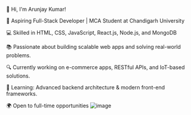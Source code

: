 👋 Hi, I'm Arunjay Kumar! 

🚀 Aspiring Full-Stack Developer | MCA Student at Chandigarh University 

💻 Skilled in HTML, CSS, JavaScript, React.js, Node.js, and MongoDB 

📚 Passionate about building scalable web apps and solving real-world problems. 

🔍 Currently working on e-commerce apps, RESTful APIs, and IoT-based solutions. 

🌱 Learning: Advanced backend architecture & modern front-end frameworks. 

🌍 Open to full-time opportunities 
![image](https://github.com/user-attachments/assets/2fcb8ae2-e67a-49dd-a6b8-4442a89c65eb)

